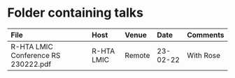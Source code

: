 # Folder containing talks


| File | Host | Venue | Date | Comments |
| :-------------- | :--------- | :---------- | :---------- | :---------- |
| R-HTA LMIC Conference RS 230222.pdf | R-HTA LMIC | Remote | 23-02-22 | With Rose |
